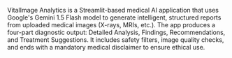 VitalImage Analytics is a Streamlit-based medical AI application that uses Google's Gemini 1.5 Flash model to generate intelligent, structured reports from uploaded medical images (X-rays, MRIs, etc.). The app produces a four-part diagnostic output: Detailed Analysis, Findings, Recommendations, and Treatment Suggestions. It includes safety filters, image quality checks, and ends with a mandatory medical disclaimer to ensure ethical use.
